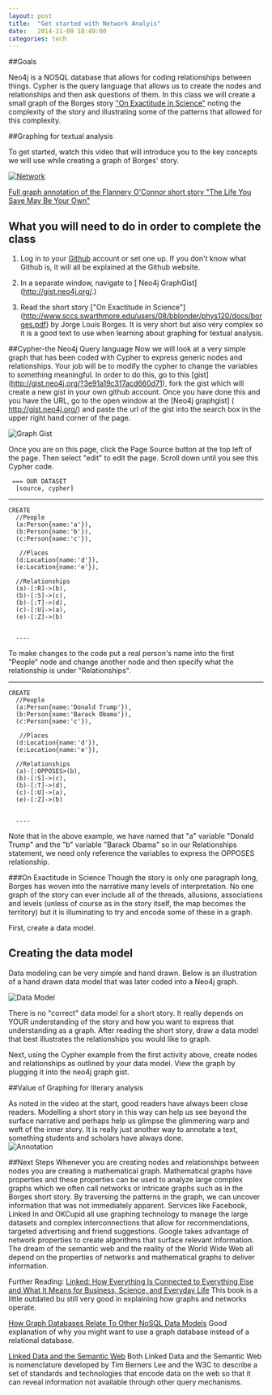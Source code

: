```yaml
---
layout: post
title:  "Get started with Network Analyis"
date:   2014-11-09 18:49:00
categories: tech
---
```


##Goals

Neo4j is a NOSQL database that allows for coding relationships between things. Cypher is the query language that allows us to create the nodes and relationships and then ask questions of them. In this class we will create a small graph of the Borges story ["On Exactitude in Science"](http://www.sccs.swarthmore.edu/users/08/bblonder/phys120/docs/borges.pdf) noting the complexity of the story and illustrating some of the patterns that allowed for this complexity.

##Graphing for textual analysis

To get started, watch this video that will introduce you to the key concepts we will use while creating a graph of Borges' story. 

[![Network](http://img.youtube.com/vi/Zgkmbk-Qf_4/0.jpg)](http://www.youtube.com/watch?v=Zgkmbk-Qf_4)

[Full graph annotation  of the Flannery O'Connor short story "The Life You Save May Be Your Own"](http://gist.neo4j.org/?3775cf12f473866affcf)


## What you will need to do in order to complete the class

1) Log in to your [Github](https://github.com/) account or set one up. If you don't know what Github is, it will all be explained at the Github website.

2) In a separate window, navigate to [ Neo4j GraphGist] (http://gist.neo4j.org/.)

3) Read the short story ["On Exactitude in Science"] (http://www.sccs.swarthmore.edu/users/08/bblonder/phys120/docs/borges.pdf) by Jorge Louis Borges. It is very short but also very complex so it is a good text to use when learning about graphing for textual analysis. 


##Cypher-the Neo4j Query language
Now we will look at a very simple graph that has been coded with Cypher to express generic nodes and relationships. Your job will be to modify the cypher to change the variables to something meaningful. In order to do this, go to this [gist] (http://gist.neo4j.org/?3e91a19c317acd660d71), fork the gist which will create a new gist in your own github account. Once you have done this and you have the URL, go to the open window at the [Neo4j graphgist] ( http://gist.neo4j.org/)
and paste the url of the gist into the search box in the upper right hand corner of the page.

![Graph Gist](http://www.library.vanderbilt.edu/webimages/graphs/url.png)


Once you are on this page, click  the Page Source button at the top left of the page. Then select "edit" to  edit the page.  Scroll down until you see this Cypher code.

     === OUR DATASET
      [source, cypher] 
   ----
    CREATE
      //People
      (a:Person{name:'a'}),
      (b:Person{name:'b'}),
      (c:Person{name:'c'}),
      
       //Places
      (d:Location{name:'d'}),
      (e:Location{name:'e'}),
      
      //Relationships
      (a)-[:R]->(b),
      (b)-[:S]->(c),
      (b)-[:T]->(d),
      (c)-[:U]->(a),
      (e)-[:Z]->(b)


      ----

To make changes to the code put a real person's name into the first "People" node and change another node and then specify what the relationship is under "Relationships".

   ----
    CREATE
      //People
      (a:Person{name:'Donald Trump'}),
      (b:Person{name:'Barack Obama'}),
      (c:Person{name:'c'}),
      
       //Places
      (d:Location{name:'d'}),
      (e:Location{name:'e'}),
      
      //Relationships
      (a)-[:OPPOSES>(b),
      (b)-[:S]->(c),
      (b)-[:T]->(d),
      (c)-[:U]->(a),
      (e)-[:Z]->(b)


      ----

Note that in the above example, we have named that "a" variable "Donald Trump" and the "b" variable "Barack Obama" so in our Relationships statement, we need only reference the variables to express the OPPOSES relationship. 


###On Exactitude in Science
Though the story is only one paragraph long, Borges has woven into the narrative many levels of interpretation. No one graph of the story can ever include all of the threads, allusions, associations and levels (unless of course as in the story itself, the map becomes the territory) but it is illuminating to try and encode some of these in a graph.

First, create a data model. 

## Creating the data model

Data modeling can be very simple and hand drawn. Below is an illustration of a hand drawn data model that was later coded into a Neo4j graph. 

![Data Model](http://www.library.vanderbilt.edu/webimages/graphs/graph.png)


There is no "correct" data model for a short story. It really depends on YOUR understanding of the story and how you want to express that understanding as a graph. After reading the short story, draw a data model that best illustrates the relationships you would like to graph. 

Next, using the Cypher example from the first activity above, create nodes and relationships as outlined by your data model. View the graph by plugging it into the neo4j graph gist.  

##Value of Graphing for literary analysis

As noted in the video at the start, good readers have always been close readers. Modelling a short story in this way can help us see beyond the surface narrative and perhaps help us glimpse the glimmering warp and weft of the inner story. It is really just another way to annotate a text, something students and scholars have always done.   
![Annotation](http://lbhs.yourcharlotteschools.net/documents/Study%20skills/Notetaking%20Templates/Linguistic%20graphic%20organizers/sample%20poetry%20annotation.jpg)

##Next Steps
Whenever you are creating nodes and relationships between nodes you are creating a mathematical graph. Mathematical graphs have properties and these properties can be used to analyze large complex graphs which we often call networks or intricate graphs such as in the Borges short story. By traversing the patterns in the graph, we can uncover information that was not immediately apparent. Services like Facebook, Linked In and OKCupid all use graphing technology to manage the large datasets and complex interconnections that allow for recommendations, targeted advertising and friend suggestions. Google takes advantage of network properties to create algorithms that surface relevant information. The dream of the semantic web and the reality of the World Wide Web all depend on the properties of networks and mathematical graphs to deliver information. 

Further Reading:
[Linked: How Everything Is Connected to Everything Else and What It Means for Business, Science, and Everyday Life](http://www.amazon.com/Linked-Everything-Connected-Business-Everyday/dp/0452284392)
This book is a little outdated bu still very good in explaining how graphs and networks operate. 

[How Graph Databases Relate To Other NoSQL Data Models](http://neo4j.com/developer/graph-db-vs-nosql/)
Good explanation of why you might want to use a graph database instead of a relational database.

[Linked Data and the Semantic Web](http://www.w3.org/standards/semanticweb/data) 
Both Linked Data and the Semantic Web is nomenclature developed by Tim Berners Lee and the W3C to describe a set of standards and technologies that encode data on the web so that it can reveal information not available through other query mechanisms.

